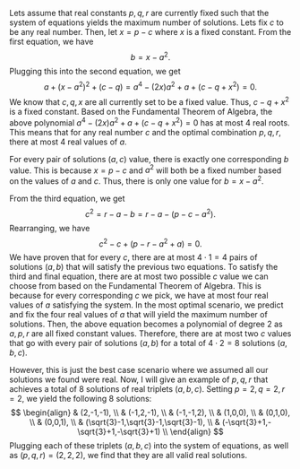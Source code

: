 Lets assume that real constants $p,q,r$ are currently fixed such that the system of equations yields the maximum number of solutions. Lets fix $c$ to be any real number. Then, let $x = p-c$ where $x$ is a fixed constant. From the first equation, we have
$$
b = x-a^2.
$$
Plugging this into the second equation, we get
$$
a+(x-a^2)^2+(c-q) = a^4 - (2x)a^2 + a + (c - q + x^2) = 0.
$$
We know that $c,q,x$ are all currently set to be a fixed value. Thus, $c- q + x^2$ is a fixed constant. Based on the Fundamental Theorem of Algebra, the above polynomial $a^4 - (2x)a^2 + a + (c - q + x^2) = 0$ has at most $4$ real roots. This means that for any real number $c$ and the optimal combination $p,q,r$, there at most $4$ real values of $a$. 

For every pair of solutions $(a,c)$ value, there is exactly one corresponding $b$ value. This is because $x=p-c$ and $a^2$ will both be a fixed number based on the values of $a$ and $c$. Thus, there is only one value for $b = x-a^2$. 

From the third equation, we get 
$$
c^2 = r - a - b = r - a - (p-c-a^2).
$$
Rearranging, we have
$$
c^2 -c + (p-r-a^2+a) = 0.
$$
We have proven that for every $c$, there are at most $4\cdot 1 = 4$ pairs of solutions $(a,b)$ that will satisfy the previous two equations. To satisfy the third and final equation, there are at most two possible $c$ value we can choose from based on the Fundamental Theorem of Algebra. This is because for every corresponding $c$ we pick, we have at most four real values of $a$ satisfying the system. In the most optimal scenario, we predict and fix the four real values of $a$ that will yield the maximum number of solutions. Then, the above equation becomes a polynomial of degree $2$ as $a,p,r$ are all fixed constant values. Therefore, there are at most two $c$ values that go with every pair of solutions $(a,b)$ for a total of $4 \cdot 2 = 8$ solutions $(a,b,c)$.

However, this is just the best case scenario where we assumed all our solutions we found were real. Now, I will give an example of $p,q,r$ that achieves a total of $8$ solutions of real triplets $(a,b,c)$. Setting $p = 2, q = 2, r = 2,$ we yield the following $8$ solutions:
$$
\begin{align}
& (2,-1,-1), \\
& (-1,2,-1), \\
& (-1,-1,2), \\ 
& (1,0,0), \\
& (0,1,0), \\
& (0,0,1), \\ 
& (\sqrt{3}-1,\sqrt{3}-1,\sqrt{3}-1), \\
& (-\sqrt{3}+1,-\sqrt{3}+1,-\sqrt{3}+1) \\
\end{align}
$$
Plugging each of these triplets $(a,b,c)$ into the system of equations, as well as $(p,q,r) = (2,2,2)$, we find that they are all valid real solutions.

